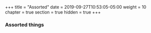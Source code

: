+++
title = "Assorted"
date = 2019-09-27T10:53:05-05:00
weight = 10
chapter = true
section = true
hidden = true
+++

### Assorted things